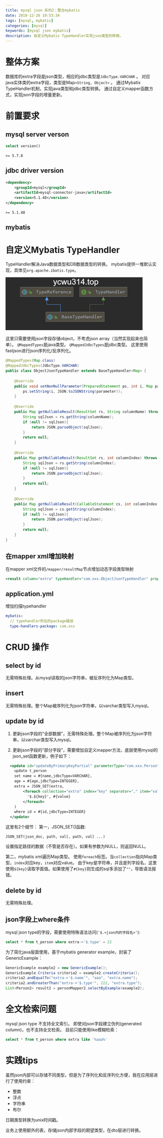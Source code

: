 ```yaml
---
title: mysql json 系列2：整合mybatis
date: 2019-12-26 19:53:34
tags: [mysql, mybatis]
categories: [mysql]
keywords: [mysql json mybatis]
description: 自定义Mybatis TypeHandler实现json类型的转换。
---
```


# 整体方案

数据库的extra字段是json类型，相应的jdbc类型是`JdbcType.VARCHAR` 。 
对应java实体类的extra字段，类型是Map`<String, Object>` 。 
通过Mybatis TypeHandler机制，实现java类型和jdbc类型转换。 
通过自定义mapper函数方式，实现json字段的增量更新。

<!-- more -->

# 前置要求

## mysql server verson

```sql
select version()
```
`>= 5.7.8`

## jdbc driver version

```xml
<dependency>
    <groupId>mysql</groupId>
    <artifactId>mysql-connector-java</artifactId>
    <version>5.1.48</version>
</dependency>
```
`>= 5.1.48`

## mybatis 

# 自定义Mybatis TypeHandler

TypeHandler解决Java数据类型和DB数据类型的转换。
mybatis提供一堆默认实现，具体见`org.apache.ibatis.type`。


![mybatis-typehandler.png](mybatis-typehandler.png)



这里只需要使用json字段存储object，不考虑json array（当然实现起来也简单）。
`@MappedTypes`是java类型。
`@MappedJdbcTypes`是jdbc类型。
这里使用fastjson进行json序列化/反序列化。
```java
@MappedTypes(Map.class)
@MappedJdbcTypes(JdbcType.VARCHAR)
public class ObjectJsonTypeHandler extends BaseTypeHandler<Map> {

    @Override
    public void setNonNullParameter(PreparedStatement ps, int i, Map parameter, JdbcType jdbcType) throws SQLException {
        ps.setString(i, JSON.toJSONString(parameter));
    }

    @Override
    public Map getNullableResult(ResultSet rs, String columnName) throws SQLException {
        String sqlJson = rs.getString(columnName);
        if (null != sqlJson){
            return JSON.parseObject(sqlJson);
        }
        return null;
    }

    @Override
    public Map getNullableResult(ResultSet rs, int columnIndex) throws SQLException {
        String sqlJson = rs.getString(columnIndex);
        if (null != sqlJson){
            return JSON.parseObject(sqlJson);
        }
        return null;
    }

    @Override
    public Map getNullableResult(CallableStatement cs, int columnIndex) throws SQLException {
        String sqlJson = cs.getString(columnIndex);
        if (null != sqlJson){
            return JSON.parseObject(sqlJson);
        }
        return null;
    }
}
```

## 在mapper xml增加映射

在mapper xml文件的`/mapper/resultMap`节点增加动态字段类型映射
```xml
<result column="extra" typeHandler="com.xxx.ObjectJsonTypeHandler" property="extra" />
```

## application.yml

增加扫描typehandler
```yml
mybatis:
  // typehandler所在的package路径
  type-handlers-package: com.xxx
```

# CRUD 操作

## select by id

无需特殊处理。从mysql读取的json字符串，被反序列化为Map类型。

## insert 

无需特殊处理。整个Map被序列化为json字符串，以varchar类型写入mysql。

## update by id

1. 更新json字段的“全部数据”，无需特殊处理。整个Map被序列化为json字符串，以varchar类型写入mysql。

2. 更新json字段的“部分字段”，需要增加自定义mapper方法，底层使用mysql的json_set函数更新，例子如下：

```xml
  <update id="updateByPrimaryKeyPartial" parameterType="com.xxx.Person">
    update t_person
    set name = #{name,jdbcType=VARCHAR},
    age = #{age,jdbcType=INTEGER},
    extra = JSON_SET(extra,
        <foreach collection="extra" index="key" separator="," item="value">
          '$.${key}', #{value}
        </foreach>
    )
    where id = #{id,jdbcType=INTEGER}
  </update>
```

这里有2个细节：
第一，JSON_SET()函数:
```
JSON_SET(json_doc, path, val[, path, val] ...)
```
设置指定路径的数据（不管是否存在）。如果有参数为NULL，则返回NULL。

第二，mybatis xml遍历Map类型。
使用`foreach`标签。当`collection`指向Map类型，`index`对应key，`item`对应value。
由于key是字符串，并且是列字段名，这里使用`${key}`读取字面值。如果使用了`#{key}`则生成的sql多添加了`""`，导致语法报错。

## delete by id

无需特殊处理。

## json字段上where条件

mysql json type的字段，需要使用特殊语法访问(`'$.<json内的字段名>'`):
```sql
select * from t_person where extra->'$.type' = 22
```

为了简化java层面使用，基于mybatis generator example，封装了GenericExample：
```java
GenericExample example2 = new GenericExample();
GenericExample.Criteria criteria2 = example2.createCriteria();
criteria2.andEqualTo("extra->'$.name'", "aaa", "extra.name");
criteria2.andGreaterThan("extra->'$.type'", 222, "extra.type");
List<Person2> result2 = personMapper2.selectByExample(example2);
```

# 全文检索问题

mysql json type 不支持全文索引。
即使对json字段建立伪列(generated column)，也不支持全文检索。
目前只能使用like模糊检索：
```sql
select * from t_person where extra like '%aaa%'
```

# 实践tips

虽然json内部可以存储不同类型，但是为了序列化和反序列化方便，我在应用层进行了使用约束：
- 整数
- 浮点
- 字符串
- 布尔

日期类型转换为unix时间戳。

业务上使用额外的表，存储json内部字段的期望类型，在dto层进行转换。